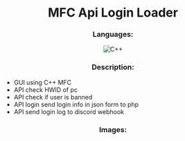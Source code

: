 <h1 align="center">MFC Api Login Loader</h1>

<h3 align="center">Languages:</h3>
<p align="center">
<img src="https://camo.githubusercontent.com/121f5000155889c0642b8a6b2a33a7f5fbe5c32d9133dac405ac269da15fcf94/68747470733a2f2f696d672e736869656c64732e696f2f62616467652f432532422532422d3030353939433f7374796c653d666f722d7468652d6261646765266c6f676f3d63253242253242266c6f676f436f6c6f723d7768697465" alt="C++">
  
  </p>

<h3 align="center">Description:</h3>

  - GUI using C++ MFC
  - API check HWID of pc
  - API check if user is banned
  - API login send login info in json form to php
  - API send login log to discord webhook

<h3 align="center">Images:</h3>
